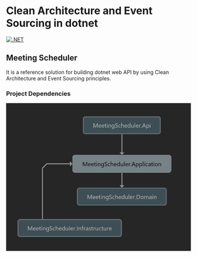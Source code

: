 # Clean Architecture and Event Sourcing in dotnet

[![.NET](https://github.com/jsowndarrajan/clean-architecture-and-event-sourcing-in-dotnet/actions/workflows/dotnet.yml/badge.svg)](https://github.com/jsowndarrajan/clean-architecture-and-event-sourcing-in-dotnet/actions/workflows/dotnet.yml)

## Meeting Scheduler

It is a reference solution for building dotnet web API by using Clean Architecture and Event Sourcing principles.

### Project Dependencies

![Project Dependencies](diagrams/project-dependencies.jpg)
